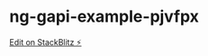 # ng-gapi-example-pjvfpx

[Edit on StackBlitz ⚡️](https://stackblitz.com/edit/ng-gapi-example-pjvfpx)
